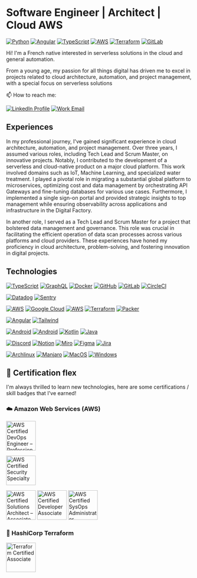 # Software Engineer | Architect | Cloud AWS

[![Python](https://img.shields.io/badge/python-%233776AB.svg?style=for-the-badge&logo=python&logoColor=white)](https://www.typescriptlang.org/docs/)
[![Angular](https://img.shields.io/badge/angular-%23DD0031.svg?style=for-the-badge&logo=angular&logoColor=white)](https://tailwindcss.com/docs/installation)
[![TypeScript](https://img.shields.io/badge/ts-%23007ACC.svg?style=for-the-badge&logo=typescript&logoColor=white)](https://www.typescriptlang.org/docs/)
[![AWS](https://img.shields.io/badge/AWS-%23FF9900.svg?style=for-the-badge&logo=amazonaws&logoColor=white)](https://aws.amazon.com/fr/)
[![Terraform](https://img.shields.io/badge/terraform-%235835CC.svg?style=for-the-badge&logo=terraform&logoColor=white)](https://developer.hashicorp.com/terraform)
[![GitLab](https://img.shields.io/badge/gitlab_CI-%23fc6e26.svg?style=for-the-badge&logo=gitlab&logoColor=white)](https://docs.gitlab.com/ee/ci/)

Hi! I'm a French native interested in serverless solutions in the cloud and general automation.

From a young age, my passion for all things digital has driven me to excel in projects related to cloud architecture, automation, and project management, with a special focus on serverless solutions

📫 How to reach me:

[![LinkedIn Profile](https://img.shields.io/badge/LinkedIn-Profile-blue?style=for-the-badge&logo=linkedin&logoColor=white)](https://www.linkedin.com/in/fran%C3%A7ois-dexemple-40b0a0122/)
[![Work Email](https://img.shields.io/badge/Work-e--Mail-blue?style=for-the-badge&logo=gmail&logoColor=white)](mailto://francois.dexemple+github@revolve.team)


## Experiences

In my professional journey, I've gained significant experience in cloud architecture, automation, and project management. Over three years, I assumed various roles, including Tech Lead and Scrum Master, on innovative projects. Notably, I contributed to the development of a serverless and cloud-native product on a major cloud platform. This work involved domains such as IoT, Machine Learning, and specialized water treatment. I played a pivotal role in migrating a substantial global platform to microservices, optimizing cost and data management by orchestrating API Gateways and fine-tuning databases for various use cases. Furthermore, I implemented a single sign-on portal and provided strategic insights to top management while ensuring observability across applications and infrastructure in the Digital Factory.

In another role, I served as a Tech Lead and Scrum Master for a project that bolstered data management and governance. This role was crucial in facilitating the efficient operation of data scan processes across various platforms and cloud providers. These experiences have honed my proficiency in cloud architecture, problem-solving, and fostering innovation in digital projects.

## Technologies

[![TypeScript](https://img.shields.io/badge/ts-%23007ACC.svg?style=for-the-badge&logo=typescript&logoColor=white)](https://www.typescriptlang.org/docs/)
[![GraphQL](https://img.shields.io/badge/-GraphQL-E10098?style=for-the-badge&logo=graphql&logoColor=white)](https://graphql.org/learn/)
[![Docker](https://img.shields.io/badge/docker-%230db7ed.svg?style=for-the-badge&logo=docker&logoColor=white)](https://docs.docker.com/engine/reference/builder/)
[![GitHub](https://img.shields.io/badge/github_actions-%23121011.svg?style=for-the-badge&logo=github&logoColor=white)](https://docs.github.com/fr/actions)
[![GitLab](https://img.shields.io/badge/gitlab_CI-%23fc6e26.svg?style=for-the-badge&logo=gitlab&logoColor=white)](https://docs.gitlab.com/ee/ci/)
[![CircleCI](https://img.shields.io/badge/circle%20ci-%23343432.svg?style=for-the-badge&logo=circleci&logoColor=white)](https://circleci.com/docs/)

[![Datadog](https://img.shields.io/badge/datadog-%23632CA6.svg?style=for-the-badge&logo=datadog&logoColor=white)]()
[![Sentry](https://img.shields.io/badge/sentry-%23362D59.svg?style=for-the-badge&logo=sentry&logoColor=white)]()

[![AWS](https://img.shields.io/badge/AWS-%23FF9900.svg?style=for-the-badge&logo=amazon-aws&logoColor=white)](https://docs.aws.amazon.com/)
[![Google Cloud](https://img.shields.io/badge/GCP-%234285F4.svg?style=for-the-badge&logo=google-cloud&logoColor=white)](https://cloud.google.com/docs?hl=fr)
[![AWS](https://img.shields.io/badge/azure-%230078D4.svg?style=for-the-badge&logo=microsoftazure&logoColor=white)]()
[![Terraform](https://img.shields.io/badge/terraform-%235835CC.svg?style=for-the-badge&logo=terraform&logoColor=white)](https://developer.hashicorp.com/terraform)
[![Packer](https://img.shields.io/badge/packer-%2301a8ef.svg?style=for-the-badge&logo=packer&logoColor=white)](https://developer.hashicorp.com/packer/docs)

[![Angular](https://img.shields.io/badge/angular-%23DD0031.svg?style=for-the-badge&logo=angular&logoColor=white)]()
[![Tailwind](https://img.shields.io/badge/tailwind-%2338B2AC.svg?style=for-the-badge&logo=tailwind-css&logoColor=white)](https://tailwindcss.com/docs/installation)

[![Android](https://img.shields.io/badge/android-%233DDC84.svg?style=for-the-badge&logo=android&logoColor=white)]()
[![Android](https://img.shields.io/badge/android_studio-%233DDC84.svg?style=for-the-badge&logo=androidstudio&logoColor=white)]()
[![Kotlin](https://img.shields.io/badge/kotlin-%237F52FF.svg?style=for-the-badge&logo=kotlin&logoColor=white)]()
[![Java](https://img.shields.io/badge/java-%23F80000.svg?style=for-the-badge&logo=oracle&logoColor=white)]()


[![Discord](https://img.shields.io/badge/Discord-%235865F2.svg?style=for-the-badge&logo=discord&logoColor=white)](https://discord.com/developers/docs/intro)
[![Notion](https://img.shields.io/badge/Notion-%23000000.svg?style=for-the-badge&logo=notion&logoColor=white)](https://developers.notion.com/)
[![Miro](https://img.shields.io/badge/miro-%23050038.svg?style=for-the-badge&logo=miro&logoColor=white)](https://miro.com/templates/documentation/)
[![Figma](https://img.shields.io/badge/figma-%23F24E1E.svg?style=for-the-badge&logo=figma&logoColor=white)](https://help.figma.com/hc/fr)
[![Jira](https://img.shields.io/badge/jira-%230A0FFF.svg?style=for-the-badge&logo=jira&logoColor=white)](https://confluence.atlassian.com/jira)

[![Archlinux](https://img.shields.io/badge/archlinux-%231793D1.svg?style=for-the-badge&logo=archlinux&logoColor=white)](https://confluence.atlassian.com/jira)
[![Manjaro](https://img.shields.io/badge/manjaro-%2335BF5C.svg?style=for-the-badge&logo=manjaro&logoColor=white)](https://confluence.atlassian.com/jira)
[![MacOS](https://img.shields.io/badge/MacOS-%23000000.svg?style=for-the-badge&logo=macos&logoColor=white)](https://confluence.atlassian.com/jira)
[![Windows](https://img.shields.io/badge/windows-%230078D4.svg?style=for-the-badge&logo=windows&logoColor=white)](https://confluence.atlassian.com/jira)

## 📜 Certification flex

I'm always thrilled to learn new technologies, here are some certifications / skill badges that I've earned!

### ☁️ Amazon Web Services (AWS)

[<img alt="AWS Certified DevOps Engineer – Professional" width="80px" src="https://images.credly.com/size/340x340/images/bd31ef42-d460-493e-8503-39592aaf0458/image.png" />](https://www.credly.com/badges/cd95c35f-ce7b-40d6-96a9-b491786981e3/public_url)

[<img alt="AWS Certified Security Specialty" width="80px" src="https://images.credly.com/size/340x340/images/53acdae5-d69f-4dda-b650-d02ed7a50dd7/image.png" />](https://www.credly.com/badges/116e5a1e-9aa8-4298-9452-10a5115a1519/public_url)

[<img alt="AWS Certified Solutions Architect – Associate" width="80px" src="https://images.credly.com/size/340x340/images/0e284c3f-5164-4b21-8660-0d84737941bc/image.png" />](https://www.credly.com/badges/4a2d2169-f219-4771-be05-40c87b323af0/public_url)
[<img alt="AWS Certified Developer Associate" width="80px" src="https://images.credly.com/size/340x340/images/b9feab85-1a43-4f6c-99a5-631b88d5461b/image.png" />](https://www.credly.com/badges/d004aa5f-4278-4282-9127-f872b4dedf15/public_url)
[<img alt="AWS Certified SysOps Administrator Associate" width="80px" src="https://images.credly.com/size/340x340/images/f0d3fbb9-bfa7-4017-9989-7bde8eaf42b1/image.png" />](https://www.credly.com/badges/5b14a983-2d92-4cdc-af42-6e773ba04102/public_url)

### 🚀 HashiCorp Terraform

[<img alt="Terraform Certified Associate" width="80px" src="https://images.credly.com/size/340x340/images/85b9cfc4-257a-4742-878c-4f7ab4a2631b/image.png" />](https://www.credly.com/badges/269d2daf-d528-473d-a2f6-8b149f8ed158/public_url)
